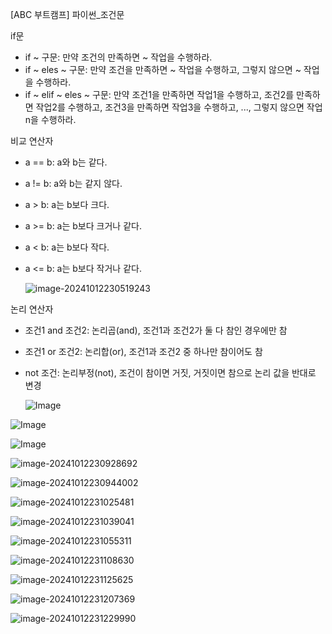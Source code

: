 [ABC 부트캠프] 파이썬_조건문



if문

- if ~ 구문: 만약 조건의 만족하면 ~ 작업을 수행하라.
- if ~ eles ~ 구문: 만약 조건을 만족하면 ~ 작업을 수행하고, 그렇지 않으면 ~ 작업을 수행하라.
- if ~ elif ~ eles ~ 구문: 만약 조건1을 만족하면 작업1을 수행하고, 조건2를 만족하면 작업2를 수행하고, 조건3을 만족하면 작업3을 수행하고, ..., 그렇지 않으면 작업 n을 수행하라.



비교 연산자

- a == b: a와 b는 같다.

- a != b: a와 b는 같지 않다.

- a > b: a는 b보다 크다.

- a >= b: a는 b보다 크거나 같다.

- a < b: a는 b보다 작다.

- a <= b: a는 b보다 작거나 같다.

  ![image-20241012230519243](/Users/jeongjaemin/Desktop/gitjm34.github.io/images/2023-07-06/image-20241012230519243.png)

  

논리 연산자

- 조건1 and 조건2: 논리곱(and), 조건1과 조건2가 둘 다 참인 경우에만 참

- 조건1 or 조건2: 논리합(or), 조건1과 조건2 중 하나만 참이어도 참

- not 조건: 논리부정(not), 조건이 참이면 거짓, 거짓이면 참으로 논리 값을 반대로 변경

  ![Image](/Users/jeongjaemin/Desktop/gitjm34.github.io./images/2023-07-06/image-20241012230609545.png)

![Image](https://postfiles.pstatic.net/MjAyMzA3MDVfMjA1/MDAxNjg4NTU3MzgyNzE5.0lu7LncuKALMDGzPI-R1Vu-kIQCreE8mq2QkF_UpNn8g.Hu4ClbXhhcM2bD2JFmQFqbz6jZvgpIuW4gqheEw4RsQg.PNG.dawon020629/image.png?type=w3840)

![Image](https://postfiles.pstatic.net/MjAyMzA3MDVfMTMx/MDAxNjg4NTU3NjYwNzY0.mP45TD3kIA0tMD92GU_2-WMureUtyP-SK8XbKuH8u2Ig.ShD0j2a6BI5PS6K1yuFEBjSU75P_IQewgXqVEc9hp48g.PNG.dawon020629/image.png?type=w3840)

![image-20241012230928692](/Users/jeongjaemin/Desktop/gitjm34.github.io/images/2023-07-06/image-20241012230928692.png)

![image-20241012230944002](/Users/jeongjaemin/Desktop/gitjm34.github.io/images/2023-07-06/image-20241012230944002.png)

![image-20241012231025481](/Users/jeongjaemin/Desktop/gitjm34.github.io/images/2023-07-06/image-20241012231025481.png)

![image-20241012231039041](/Users/jeongjaemin/Desktop/gitjm34.github.io/images/2023-07-06/image-20241012231039041.png)

![image-20241012231055311](/Users/jeongjaemin/Desktop/gitjm34.github.io/images/2023-07-06/image-20241012231055311.png)

![image-20241012231108630](/Users/jeongjaemin/Desktop/gitjm34.github.io/images/2023-07-06/image-20241012231108630.png)

![image-20241012231125625](/Users/jeongjaemin/Desktop/gitjm34.github.io/images/2023-07-06/image-20241012231125625.png)

![image-20241012231207369](/Users/jeongjaemin/Desktop/gitjm34.github.io/images/2023-07-06/image-20241012231207369.png)

![image-20241012231229990](/Users/jeongjaemin/Desktop/gitjm34.github.io/images/2023-07-06/image-20241012231229990.png)
